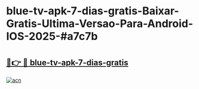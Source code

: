 # blue-tv-apk-7-dias-gratis-Baixar-Gratis-Ultima-Versao-Para-Android-IOS-2025-#a7c7b

# <h2><a href="https://ainizakaria.my?title=blue-tv-apk-7-dias-gratis&ref=25M">🔗👉 🔴 blue-tv-apk-7-dias-gratis</a></h2>

[![acn](https://github.com/user-attachments/assets/0f9c940e-d8b0-45ae-aac7-cd30a18b3e1c)](https://ainizakaria.my?title=blue-tv-apk-7-dias-gratis&ref=25M)


